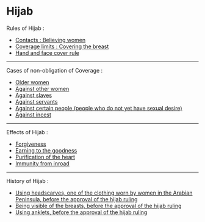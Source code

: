 # Hijab
Rules of Hijab :

- [Contacts : Believing women](https://quran.com/33/59)
- [Coverage limits : Covering the breast](https://quran.com/24/31)
- [Hand and face cover rule](https://quran.com/24/31)

***

Cases of non-obligation of Coverage :

- [Older women](https://quran.com/24/60)
- [Against other women](https://quran.com/24/31)
- [Against slaves](https://quran.com/24/31)
- [Against servants](https://quran.com/24/31)
- [Against certain people (people who do not yet have sexual desire)]()
- [Against incest](https://quran.com/24/31)

***

Effects of Hijab :

- [Forgiveness](https://quran.com/33/59)
- [Earning to the goodness](https://quran.com/24/60)
- [Purification of the heart](https://quran.com/33/53)
- [Immunity from inroad](https://quran.com/33/59)

***

History of Hijab :

- [Using headscarves, one of the clothing worn by women in the Arabian Peninsula, before the approval of the hijab ruling](https://quran.com/24/31)
- [Being visible of the breasts, before the approval of the hijab ruling](https://quran.com/24/31)
- [Using anklets, before the approval of the hijab ruling](https://quran.com/24/31)
